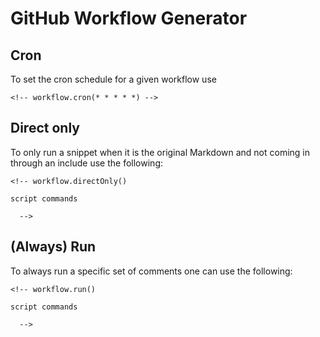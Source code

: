 # GitHub Workflow Generator

## Cron

To set the cron schedule for a given workflow use

<!-- workflow.skip() -->
```
<!-- workflow.cron(* * * * *) -->
```

## Direct only

To only run a snippet when it is the original Markdown and not coming in through
an include use the following:

```
<!-- workflow.directOnly()

script commands

  -->
```

## (Always) Run

To always run a specific set of comments one can use the following:

<!-- workflow.skip() -->
```
<!-- workflow.run()

script commands

  -->
```
